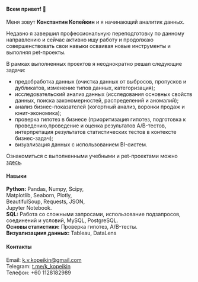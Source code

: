 #### Всем привет! 👋
Меня зовут **Константин Копейкин** и я начинающий аналитик данных.

Недавно я завершил профессиональную переподготовку по данному направлению и сейчас активно ищу работу и продолжаю совершенствовать свои навыки осваивая новые инструменты и выполняя pet-проекты.

В рамках выполненных проектов я неоднократно решал следующие задачи:
- предобработка данных (очистка данных от выбросов, пропусков и дубликатов, изменение типов данных, категоризация);
- исследовательский анализ данных (исследования основных свойств данных, поиска закономерностей, распределений и аномалий);
- анализ бизнес-показателей (когортный анализ, воронки продаж и юнит-экономика);
- проверка гипотез в бизнесе (приоритизация гипотез, подготовка к проведению,проведение и оценка результатов A/B-тестов, интерпретация результатов статистических тестов в контексте бизнес-задач);
- визуализация данных с использованием BI-систем.<br>

Ознакомиться с выполненными учебными и pet-проектами можно [здесь](portfolio).
#### Навыки
**Python:** Pandas, Numpy, Scipy, <br>
Matplotlib, Seaborn, Plotly, <br>
BeautifulSoup, Requests, JSON, <br>
Jupyter Notebook.<br>
**SQL:** Работа со сложными запросами,
использование подзапросов, соединений
и условий, MySQL, PostgreSQL.<br>
**Основы статистики:** Проверка гипотез, A/B-тесты.<br>
**Визуализациия данных:** Tableau, DataLens
#### Контакты
Email:    k.v.kopeikin@gmail.com <br>
Telegram: [t.me/k_kopeikin](https://t.me/k_kopeikin) <br>
Телефон:  +60 1128182989 



